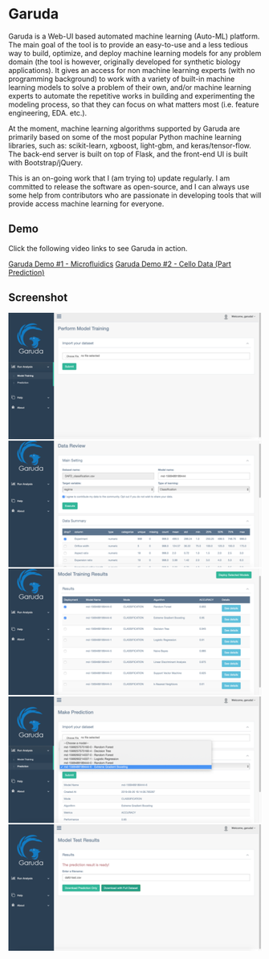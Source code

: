 # Garuda

Garuda is a Web-UI based automated machine learning (Auto-ML) platform. The main goal of the tool is to provide an easy-to-use and a less tedious way to build, optimize, and deploy machine learning models for any problem domain (the tool is however, originally developed for synthetic biology applications). It gives an access for non machine learning experts (with no programming background) to work with a variety of built-in machine learning models to solve a problem of their own, and/or machine learning experts to automate the repetitive works in building and experimenting the modeling process, so that they can focus on what matters most (i.e. feature engineering, EDA. etc.).

At the moment, machine learning algorithms supported by Garuda are primarily based on some of the most popular Python machine learning libraries, such as: scikit-learn, xgboost, light-gbm, and keras/tensor-flow. The back-end server is built on top of Flask, and the front-end UI is built with Bootstrap/jQuery.

This is an on-going work that I (am trying to) update regularly. I am committed to release the software as open-source, and I can always use some help from contributors who are passionate in developing tools that will provide access machine learning for everyone.

## Demo

Click the following video links to see Garuda in action.

[Garuda Demo #1 - Microfluidics](https://youtu.be/5QMasGs92oE)
[Garuda Demo #2 - Cello Data (Part Prediction)](https://youtu.be/LSQdfTWk1Tw)

## Screenshot

![Model training page (home-page)](https://github.com/rmardian/garuda-flask/blob/master/screenshot/01.png)
![Data overview](https://github.com/rmardian/garuda-flask/blob/master/screenshot/02.png)
![Training results](https://github.com/rmardian/garuda-flask/blob/master/screenshot/03.png)
![Model prediction page](https://github.com/rmardian/garuda-flask/blob/master/screenshot/04.png)
![Prediction results](https://github.com/rmardian/garuda-flask/blob/master/screenshot/05.png)
